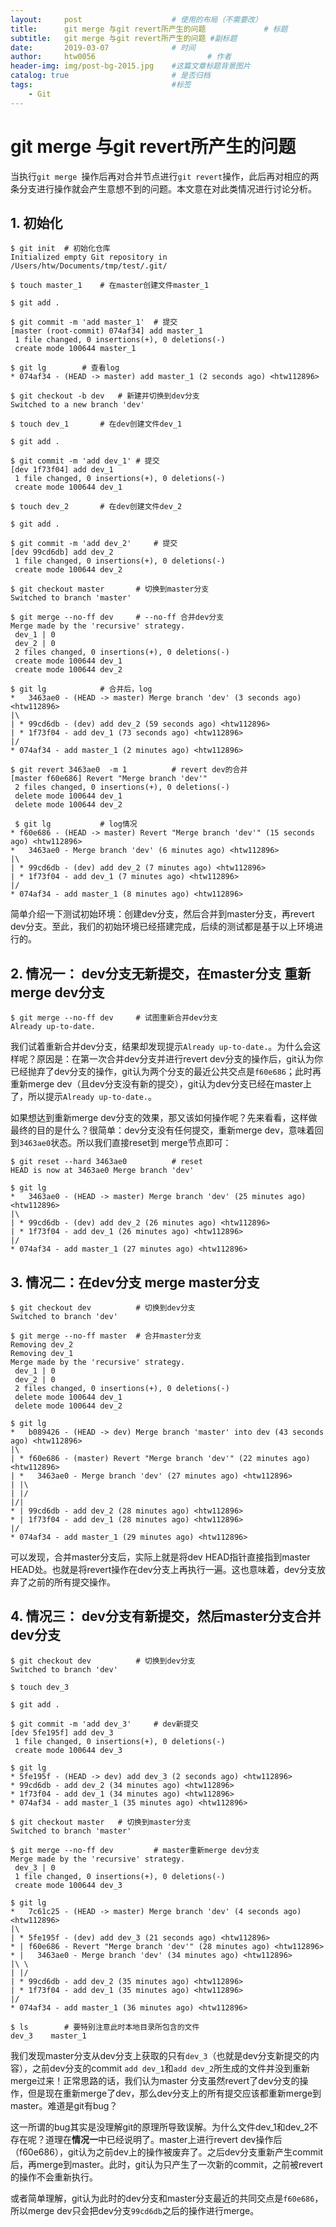 ```yaml
---
layout:     post   				    # 使用的布局（不需要改）
title:      git merge 与git revert所产生的问题				# 标题 
subtitle:   git merge 与git revert所产生的问题 #副标题
date:       2019-03-07 				# 时间
author:     htw0056 						# 作者
header-img: img/post-bg-2015.jpg 	#这篇文章标题背景图片
catalog: true 						# 是否归档
tags:								#标签
    - Git
---
```

# git merge 与git revert所产生的问题

当执行`git merge `操作后再对合并节点进行`git revert`操作，此后再对相应的两条分支进行操作就会产生意想不到的问题。本文意在对此类情况进行讨论分析。



## 1. 初始化

```shell
$ git init	# 初始化仓库
Initialized empty Git repository in /Users/htw/Documents/tmp/test/.git/

$ touch master_1	# 在master创建文件master_1

$ git add .	

$ git commit -m 'add master_1'	# 提交
[master (root-commit) 074af34] add master_1
 1 file changed, 0 insertions(+), 0 deletions(-)
 create mode 100644 master_1

$ git lg		# 查看log
* 074af34 - (HEAD -> master) add master_1 (2 seconds ago) <htw112896>

$ git checkout -b dev	# 新建并切换到dev分支
Switched to a new branch 'dev'

$ touch dev_1		# 在dev创建文件dev_1

$ git add .

$ git commit -m 'add dev_1'	# 提交
[dev 1f73f04] add dev_1
 1 file changed, 0 insertions(+), 0 deletions(-)
 create mode 100644 dev_1

$ touch dev_2		# 在dev创建文件dev_2

$ git add .

$ git commit -m 'add dev_2'		# 提交
[dev 99cd6db] add dev_2
 1 file changed, 0 insertions(+), 0 deletions(-)
 create mode 100644 dev_2

$ git checkout master		# 切换到master分支
Switched to branch 'master'

$ git merge --no-ff dev		# --no-ff 合并dev分支
Merge made by the 'recursive' strategy.
 dev_1 | 0
 dev_2 | 0
 2 files changed, 0 insertions(+), 0 deletions(-)
 create mode 100644 dev_1
 create mode 100644 dev_2

$ git lg			# 合并后，log
*   3463ae0 - (HEAD -> master) Merge branch 'dev' (3 seconds ago) <htw112896>
|\
| * 99cd6db - (dev) add dev_2 (59 seconds ago) <htw112896>
| * 1f73f04 - add dev_1 (73 seconds ago) <htw112896>
|/
* 074af34 - add master_1 (2 minutes ago) <htw112896>

$ git revert 3463ae0  -m 1			# revert dev的合并
[master f60e686] Revert "Merge branch 'dev'"
 2 files changed, 0 insertions(+), 0 deletions(-)
 delete mode 100644 dev_1
 delete mode 100644 dev_2
 
 $ git lg			# log情况
* f60e686 - (HEAD -> master) Revert "Merge branch 'dev'" (15 seconds ago) <htw112896>
*   3463ae0 - Merge branch 'dev' (6 minutes ago) <htw112896>
|\
| * 99cd6db - (dev) add dev_2 (7 minutes ago) <htw112896>
| * 1f73f04 - add dev_1 (7 minutes ago) <htw112896>
|/
* 074af34 - add master_1 (8 minutes ago) <htw112896>
```

简单介绍一下测试初始环境：创建dev分支，然后合并到master分支，再revert dev分支。至此，我们的初始环境已经搭建完成，后续的测试都是基于以上环境进行的。



## 2. 情况一： dev分支无新提交，在master分支 重新merge dev分支

```shell
$ git merge --no-ff dev		# 试图重新合并dev分支
Already up-to-date.
```

我们试着重新合并dev分支，结果却发现提示`Already up-to-date.`。为什么会这样呢？原因是：在第一次合并dev分支并进行revert dev分支的操作后，git认为你已经抛弃了dev分支的操作，git认为两个分支的最近公共交点是`f60e686`；此时再重新merge dev（且dev分支没有新的提交），git认为dev分支已经在master上了，所以提示`Already up-to-date.`。

如果想达到重新merge dev分支的效果，那又该如何操作呢？先来看看，这样做最终的目的是什么？很简单：dev分支没有任何提交，重新merge dev，意味着回到`3463ae0`状态。所以我们直接reset到 merge节点即可：

```shell
$ git reset --hard 3463ae0			# reset
HEAD is now at 3463ae0 Merge branch 'dev'

$ git lg
*   3463ae0 - (HEAD -> master) Merge branch 'dev' (25 minutes ago) <htw112896>
|\
| * 99cd6db - (dev) add dev_2 (26 minutes ago) <htw112896>
| * 1f73f04 - add dev_1 (26 minutes ago) <htw112896>
|/
* 074af34 - add master_1 (27 minutes ago) <htw112896>
```



## 3. 情况二：在dev分支 merge master分支

```shell
$ git checkout dev			# 切换到dev分支
Switched to branch 'dev'

$ git merge --no-ff master	# 合并master分支
Removing dev_2
Removing dev_1
Merge made by the 'recursive' strategy.
 dev_1 | 0
 dev_2 | 0
 2 files changed, 0 insertions(+), 0 deletions(-)
 delete mode 100644 dev_1
 delete mode 100644 dev_2
 
$ git lg
*   b089426 - (HEAD -> dev) Merge branch 'master' into dev (43 seconds ago) <htw112896>
|\
| * f60e686 - (master) Revert "Merge branch 'dev'" (22 minutes ago) <htw112896>
| *   3463ae0 - Merge branch 'dev' (27 minutes ago) <htw112896>
| |\
| |/
|/|
* | 99cd6db - add dev_2 (28 minutes ago) <htw112896>
* | 1f73f04 - add dev_1 (28 minutes ago) <htw112896>
|/
* 074af34 - add master_1 (29 minutes ago) <htw112896>
```

可以发现，合并master分支后，实际上就是将dev HEAD指针直接指到master HEAD处。也就是将revert操作在dev分支上再执行一遍。这也意味着，dev分支放弃了之前的所有提交操作。



## 4. 情况三： dev分支有新提交，然后master分支合并 dev分支

```shell
$ git checkout dev			# 切换到dev分支
Switched to branch 'dev'

$ touch dev_3

$ git add .

$ git commit -m 'add dev_3'		# dev新提交
[dev 5fe195f] add dev_3
 1 file changed, 0 insertions(+), 0 deletions(-)
 create mode 100644 dev_3

$ git lg
* 5fe195f - (HEAD -> dev) add dev_3 (2 seconds ago) <htw112896>
* 99cd6db - add dev_2 (34 minutes ago) <htw112896>
* 1f73f04 - add dev_1 (34 minutes ago) <htw112896>
* 074af34 - add master_1 (35 minutes ago) <htw112896>

$ git checkout master	# 切换到master分支
Switched to branch 'master'

$ git merge --no-ff dev			# master重新merge dev分支
Merge made by the 'recursive' strategy.
 dev_3 | 0
 1 file changed, 0 insertions(+), 0 deletions(-)
 create mode 100644 dev_3

$ git lg
*   7c61c25 - (HEAD -> master) Merge branch 'dev' (4 seconds ago) <htw112896>
|\
| * 5fe195f - (dev) add dev_3 (21 seconds ago) <htw112896>
* | f60e686 - Revert "Merge branch 'dev'" (28 minutes ago) <htw112896>
* |   3463ae0 - Merge branch 'dev' (34 minutes ago) <htw112896>
|\ \
| |/
| * 99cd6db - add dev_2 (35 minutes ago) <htw112896>
| * 1f73f04 - add dev_1 (35 minutes ago) <htw112896>
|/
* 074af34 - add master_1 (36 minutes ago) <htw112896>

$ ls		# 要特别注意此时本地目录所包含的文件
dev_3    master_1
```

我们发现master分支从dev分支上获取的只有`dev_3`（也就是dev分支新提交的内容），之前dev分支的commit `add dev_1`和`add dev_2`所生成的文件并没到重新merge过来！正常思路的话，我们认为master 分支虽然revert了dev分支的操作，但是现在重新merge了dev，那么dev分支上的所有提交应该都重新merge到master。难道是git有bug？

这一所谓的bug其实是没理解git的原理所导致误解。为什么文件dev_1和dev_2不存在呢？道理在**情况一**中已经说明了。master上进行revert dev操作后（f60e686），git认为之前dev上的操作被废弃了。之后dev分支重新产生commit后，再merge到master。此时，git认为只产生了一次新的commit，之前被revert的操作不会重新执行。

或者简单理解，git认为此时的dev分支和master分支最近的共同交点是`f60e686`，所以merge dev只会把dev分支`99cd6db`之后的操作进行merge。

